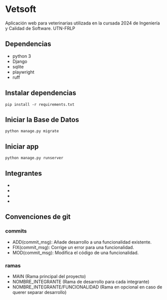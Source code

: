 # Vetsoft

Aplicación web para veterinarias utilizada en la cursada 2024 de Ingeniería y Calidad de Software. UTN-FRLP

## Dependencias

- python 3
- Django
- sqlite
- playwright
- ruff

## Instalar dependencias

`pip install -r requirements.txt`

## Iniciar la Base de Datos

`python manage.py migrate`

## Iniciar app

`python manage.py runserver`

## Integrantes
-
-
-
-

## Convenciones de git
### commits
- ADD(commit_msg): Añade desarrollo a una funcionalidad existente.
- FIX(commit_msg): Corrige un error para una funcionalidad.
- MOD(commit_msg): Modifica el código de una funcionalidad.
### ramas
- MAIN (Rama principal del proyecto)
- NOMBRE_INTEGRANTE (Rama de desarrollo para cada integrante)
- NOMBRE_INTEGRANTE/FUNCIONALIDAD (Rama en opcional en caso de querer separar desarrollo)
